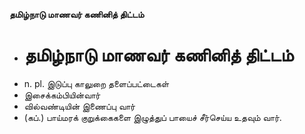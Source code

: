 **தமிழ்நாடு மாணவர் கணினித் திட்டம்**
- # தமிழ்நாடு மாணவர் கணினித் திட்டம்
- n. pl. இடுப்பு காலுறை தளைப்பட்டைகள்
- இசைக்கம்பியின்வார்
- வில்வண்டியின் இணைப்பு வார்
- (கப்.) பாய்மரக் குறுக்கைகளை இழுத்துப் பாயைச் சீர்செய்ய உதவும் வார்.

